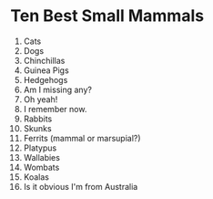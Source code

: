# Ten Best Small Mammals 

1.  Cats
2.  Dogs
3.  Chinchillas
4.  Guinea Pigs
5.  Hedgehogs
6.  Am I missing any?
7.  Oh yeah!
8.  I remember now.
9.  Rabbits
10. Skunks
11. Ferrits (mammal or marsupial?)
12. Platypus
13. Wallabies
14. Wombats
15. Koalas
16. Is it obvious I'm from Australia
